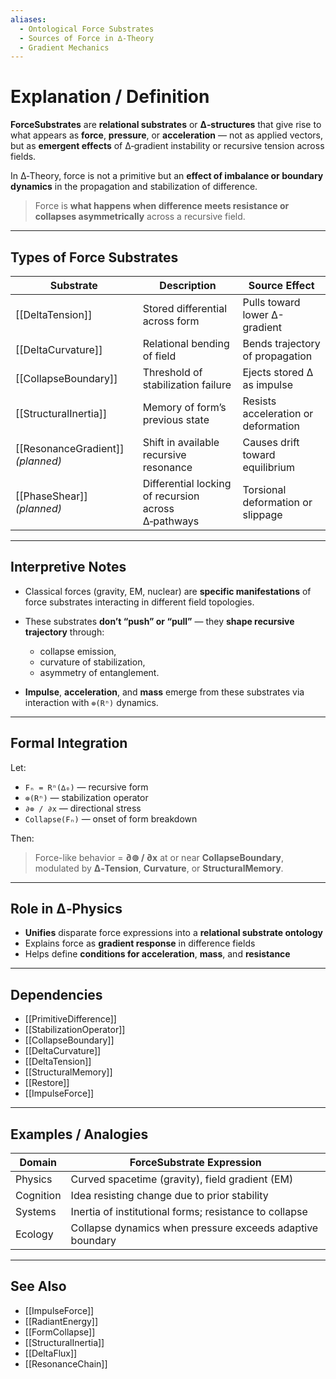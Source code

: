 ```yaml
---
aliases:
  - Ontological Force Substrates
  - Sources of Force in ∆‑Theory
  - Gradient Mechanics
---
```


# Explanation / Definition

**ForceSubstrates** are **relational substrates** or **∆‑structures** that give rise to what appears as **force**, **pressure**, or **acceleration** — not as applied vectors, but as **emergent effects** of ∆‑gradient instability or recursive tension across fields.

In ∆‑Theory, force is not a primitive but an **effect of imbalance or boundary dynamics** in the propagation and stabilization of difference.

> Force is **what happens when difference meets resistance or collapses asymmetrically** across a recursive field.

---

## Types of Force Substrates

| Substrate | Description | Source Effect |
|-----------|-------------|---------------|
| [[DeltaTension]] | Stored differential across form | Pulls toward lower ∆-gradient |
| [[DeltaCurvature]] | Relational bending of field | Bends trajectory of propagation |
| [[CollapseBoundary]] | Threshold of stabilization failure | Ejects stored ∆ as impulse |
| [[StructuralInertia]] | Memory of form’s previous state | Resists acceleration or deformation |
| [[ResonanceGradient]] *(planned)* | Shift in available recursive resonance | Causes drift toward equilibrium |
| [[PhaseShear]] *(planned)* | Differential locking of recursion across ∆‑pathways | Torsional deformation or slippage |

---

## Interpretive Notes

- Classical forces (gravity, EM, nuclear) are **specific manifestations** of force substrates interacting in different field topologies.

- These substrates **don’t “push” or “pull”** — they **shape recursive trajectory** through:
  - collapse emission,
  - curvature of stabilization,
  - asymmetry of entanglement.

- **Impulse**, **acceleration**, and **mass** emerge from these substrates via interaction with `⊚(Rⁿ)` dynamics.

---

## Formal Integration

Let:

- `Fₙ = Rⁿ(∆₀)` — recursive form
- `⊚(Rⁿ)` — stabilization operator
- `∂⊚ / ∂x` — directional stress
- `Collapse(Fₙ)` — onset of form breakdown

Then:

> Force-like behavior = **∂⊚ / ∂x** at or near **CollapseBoundary**,  
> modulated by **∆‑Tension**, **Curvature**, or **StructuralMemory**.

---

## Role in ∆‑Physics

- **Unifies** disparate force expressions into a **relational substrate ontology**
- Explains force as **gradient response** in difference fields
- Helps define **conditions for acceleration**, **mass**, and **resistance**

---

## Dependencies

- [[PrimitiveDifference]]
- [[StabilizationOperator]]
- [[CollapseBoundary]]
- [[DeltaCurvature]]
- [[DeltaTension]]
- [[StructuralMemory]]
- [[Restore]]
- [[ImpulseForce]]

---

## Examples / Analogies

| Domain | ForceSubstrate Expression |
|--------|---------------------------|
| Physics | Curved spacetime (gravity), field gradient (EM) |
| Cognition | Idea resisting change due to prior stability |
| Systems | Inertia of institutional forms; resistance to collapse |
| Ecology | Collapse dynamics when pressure exceeds adaptive boundary |

---

## See Also

- [[ImpulseForce]]
- [[RadiantEnergy]]
- [[FormCollapse]]
- [[StructuralInertia]]
- [[DeltaFlux]]
- [[ResonanceChain]]
